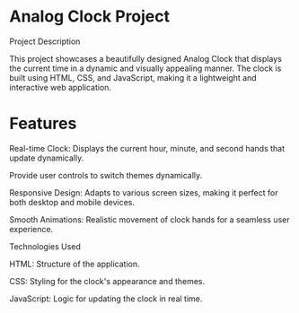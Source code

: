 # Analog Clock Project

Project Description

This project showcases a beautifully designed Analog Clock that displays the current time in a dynamic and visually appealing manner. The clock is built using HTML, CSS, and JavaScript, making it a lightweight and interactive web application.

# Features

Real-time Clock: Displays the current hour, minute, and second hands that update dynamically.

Provide user controls to switch themes dynamically.

Responsive Design: Adapts to various screen sizes, making it perfect for both desktop and mobile devices.

Smooth Animations: Realistic movement of clock hands for a seamless user experience.

Technologies Used

HTML: Structure of the application.

CSS: Styling for the clock's appearance and themes.

JavaScript: Logic for updating the clock in real time.
